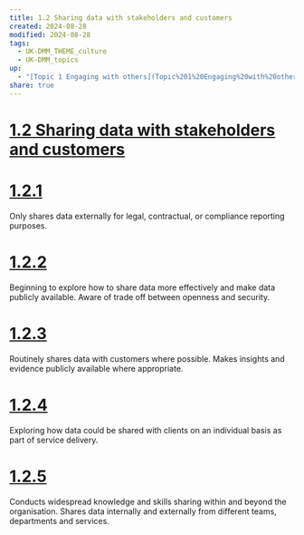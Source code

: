 ```yaml
---
title: 1.2 Sharing data with stakeholders and customers
created: 2024-08-28
modified: 2024-08-28
tags:
  - UK-DMM_THEME_culture
  - UK-DMM_topics
up:
  - "[Topic 1 Engaging with others](Topic%201%20Engaging%20with%20others.md)"
share: true
---
```

# [1.2 Sharing data with stakeholders and customers](1.2%20Sharing%20data%20with%20stakeholders%20and%20customers.md)
# [1.2.1](1.2.1.md)

Only shares data externally for legal, contractual, or compliance reporting purposes.

# [1.2.2](1.2.2.md)

Beginning to explore how to share data more effectively and make data publicly available. Aware of trade off between openness and security.

# [1.2.3](1.2.3.md)

Routinely shares data with customers where possible. Makes insights and evidence publicly available where appropriate.

# [1.2.4](1.2.4.md)

Exploring how data could be shared with clients on an individual basis as part of service delivery.

# [1.2.5](1.2.5.md)

Conducts widespread knowledge and skills sharing within and beyond the organisation. Shares data internally and externally from different teams, departments and services.

